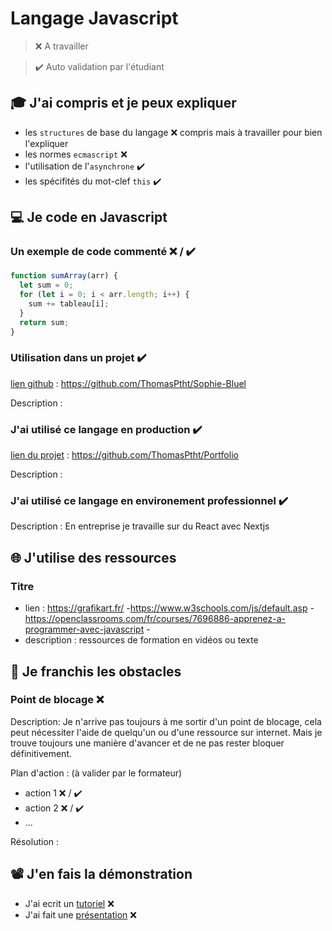 # Langage Javascript

> ❌ A travailler

> ✔️ Auto validation par l'étudiant

## 🎓 J'ai compris et je peux expliquer

- les `structures` de base du langage ❌ compris mais à travailler pour bien l'expliquer
- les normes `ecmascript` ❌ 
- l'utilisation de l'`asynchrone`  ✔️
- les spécifités du mot-clef `this`  ✔️

## 💻 Je code en Javascript

### Un exemple de code commenté ❌ / ✔️

```javascript
function sumArray(arr) {
  let sum = 0;
  for (let i = 0; i < arr.length; i++) {
    sum += tableau[i];
  }
  return sum;
}
```

### Utilisation dans un projet  ✔️

[lien github](...) : https://github.com/ThomasPtht/Sophie-Bluel

Description :

### J'ai utilisé ce langage en production  ✔️

[lien du projet](...) : https://github.com/ThomasPtht/Portfolio

Description :

### J'ai utilisé ce langage en environement professionnel  ✔️

Description : En entreprise je travaille sur du React avec Nextjs

## 🌐 J'utilise des ressources

### Titre

- lien : https://grafikart.fr/  -https://www.w3schools.com/js/default.asp -  https://openclassrooms.com/fr/courses/7696886-apprenez-a-programmer-avec-javascript  - 
- description : ressources de formation en vidéos ou texte

## 🚧 Je franchis les obstacles

### Point de blocage ❌ 

Description: Je n'arrive pas toujours à me sortir d'un point de blocage, cela peut nécessiter l'aide de quelqu'un ou d'une ressource sur internet. Mais je trouve toujours une manière d'avancer et de ne pas rester bloquer définitivement.

Plan d'action : (à valider par le formateur)

- action 1 ❌ / ✔️
- action 2 ❌ / ✔️
- ...

Résolution :

## 📽️ J'en fais la démonstration

- J'ai ecrit un [tutoriel](...) ❌ 
- J'ai fait une [présentation](...) ❌ 


